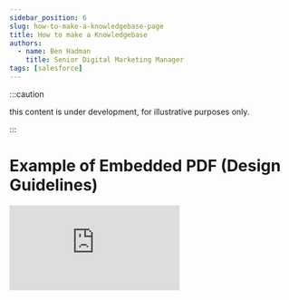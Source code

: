 ```yaml
---
sidebar_position: 6
slug: how-to-make-a-knowledgebase-page
title: How to make a Knowledgebase
authors:
  - name: Ben Hadman
    title: Senior Digital Marketing Manager
tags: [salesforce]
---
```


:::caution

this content is under development, for illustrative purposes only.

:::
# Example of Embedded PDF (Design Guidelines)
<embed
  src="https://drive.google.com/viewerng/
viewer?embedded=true&url=https://drive.google.com/file/d/14CIor6OwTC5oXL1TWxPY9YvKeqbU77DT/view?usp=sharing"
  width={750}
  height={1000}
  type="application/pdf"
/>
